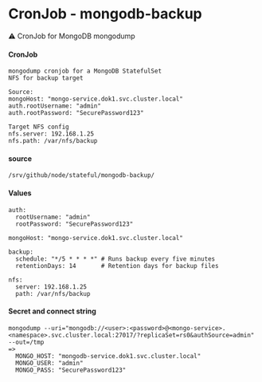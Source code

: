 # CronJob - mongodb-backup

⚠️ CronJob for MongoDB mongodump

#### CronJob
```console
mongodump cronjob for a MongoDB StatefulSet
NFS for backup target

Source: 
mongoHost: "mongo-service.dok1.svc.cluster.local"
auth.rootUsername: "admin"
auth.rootPassword: "SecurePassword123"

Target NFS config
nfs.server: 192.168.1.25
nfs.path: /var/nfs/backup

```
#### source
```console
/srv/github/node/stateful/mongodb-backup/

```
#### Values
```console
auth:
  rootUsername: "admin"
  rootPassword: "SecurePassword123"

mongoHost: "mongo-service.dok1.svc.cluster.local"  

backup:
  schedule: "*/5 * * * *" # Runs backup every five minutes
  retentionDays: 14       # Retention days for backup files

nfs:
  server: 192.168.1.25
  path: /var/nfs/backup

```
#### Secret and connect string
```console
mongodump --uri="mongodb://<user>:<password>@<mongo-service>.<namespace>.svc.cluster.local:27017/?replicaSet=rs0&authSource=admin" --out=/tmp
=>
  MONGO_HOST: "mongodb-service.dok1.svc.cluster.local"
  MONGO_USER: "admin"
  MONGO_PASS: "SecurePassword123"

```



